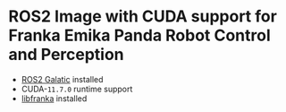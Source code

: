 # ROS2 Image with CUDA support for Franka Emika Panda Robot Control and Perception

* [ROS2 Galatic](https://docs.ros.org/en/galactic/index.html) installed
* CUDA-`11.7.0` runtime support
* [libfranka](https://github.com/frankaemika/libfranka) installed